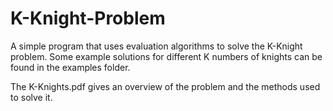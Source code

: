 # K-Knight-Problem
A simple program that uses evaluation algorithms to solve the K-Knight problem. Some example solutions for different K numbers of knights can be found in the examples folder. 

The K-Knights.pdf gives an overview of the problem and the methods used to solve it.
